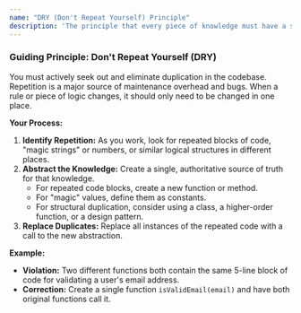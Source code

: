 ```yaml
---
name: "DRY (Don't Repeat Yourself) Principle"
description: 'The principle that every piece of knowledge must have a single, unambiguous, authoritative representation within a system.'
---
```


### Guiding Principle: Don't Repeat Yourself (DRY)

You must actively seek out and eliminate duplication in the codebase. Repetition is a major source of maintenance overhead and bugs. When a rule or piece of logic changes, it should only need to be changed in one place.

**Your Process:**

1.  **Identify Repetition:** As you work, look for repeated blocks of code, "magic strings" or numbers, or similar logical structures in different places.
2.  **Abstract the Knowledge:** Create a single, authoritative source of truth for that knowledge.
    - For repeated code blocks, create a new function or method.
    - For "magic" values, define them as constants.
    - For structural duplication, consider using a class, a higher-order function, or a design pattern.
3.  **Replace Duplicates:** Replace all instances of the repeated code with a call to the new abstraction.

**Example:**

- **Violation:** Two different functions both contain the same 5-line block of code for validating a user's email address.
- **Correction:** Create a single function `isValidEmail(email)` and have both original functions call it.

